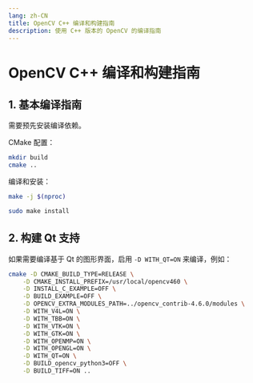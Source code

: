 ```yaml
---
lang: zh-CN
title: OpenCV C++ 编译和构建指南
description: 使用 C++ 版本的 OpenCV 的编译指南
---
```


# OpenCV C++ 编译和构建指南

## 1. 基本编译指南

需要预先安装编译依赖。

CMake 配置：

```bash
mkdir build
cmake ..
```

编译和安装：

```bash
make -j $(nproc)

sudo make install
```

## 2. 构建 Qt 支持

如果需要编译基于 Qt 的图形界面，启用 `-D WITH_QT=ON` 来编译，例如：

```bash
cmake -D CMAKE_BUILD_TYPE=RELEASE \
    -D CMAKE_INSTALL_PREFIX=/usr/local/opencv460 \
    -D INSTALL_C_EXAMPLE=OFF \
    -D BUILD_EXAMPLE=OFF \
    -D OPENCV_EXTRA_MODULES_PATH=../opencv_contrib-4.6.0/modules \
    -D WITH_V4L=ON \
    -D WITH_TBB=ON \
    -D WITH_VTK=ON \
    -D WITH_GTK=ON \
    -D WITH_OPENMP=ON \
    -D WITH_OPENGL=ON \
    -D WITH_QT=ON \
    -D BUILD_opencv_python3=OFF \
    -D BUILD_TIFF=ON ..
```
